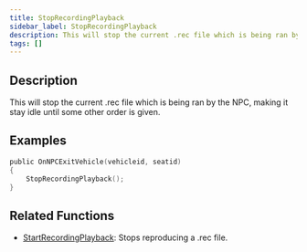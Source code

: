 ```yaml
---
title: StopRecordingPlayback
sidebar_label: StopRecordingPlayback
description: This will stop the current .rec file which is being ran by the NPC, making it stay idle until some other order is given.
tags: []
---
```


## Description

This will stop the current .rec file which is being ran by the NPC, making it stay idle until some other order is given.


## Examples

```c
public OnNPCExitVehicle(vehicleid, seatid)
{
    StopRecordingPlayback();
}
```

## Related Functions

- [StartRecordingPlayback](../functions/StartRecordingPlayback): Stops reproducing a .rec file.
